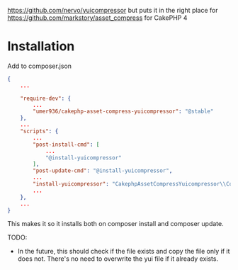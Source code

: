 https://github.com/nervo/yuicompressor but puts it in the right place for https://github.com/markstory/asset_compress for CakePHP 4


# Installation 
Add to composer.json

```json
{
    ...

    "require-dev": {
        ...
        "umer936/cakephp-asset-compress-yuicompressor": "@stable"
    },
    ...
    "scripts": {
        ...
        "post-install-cmd": [
            ...
            "@install-yuicompressor"
        ],
        "post-update-cmd": "@install-yuicompressor",
        ...
        "install-yuicompressor": "CakephpAssetCompressYuicompressor\\Console\\Installer::postUpdate",
        ...
    },
    ...
}
```

This makes it so it installs both on composer install and composer update. 

TODO: 
- In the future, this should check if the file exists and copy the file only if it does not. There's no need to overwrite the yui file if it already exists. 
